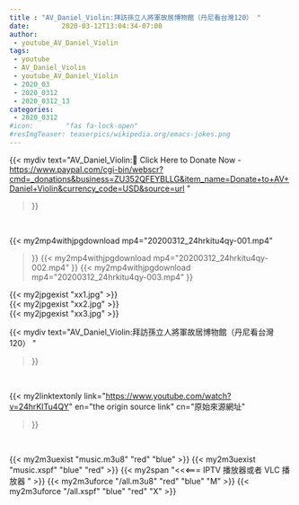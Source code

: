 ```yaml
---
title : "AV_Daniel_Violin:拜訪孫立人將軍故居博物館（丹尼看台灣120） "
date:        2020-03-12T13:04:34-07:00
author:
 - youtube_AV_Daniel_Violin
tags:
 - youtube
 - AV_Daniel_Violin
 - youtube_AV_Daniel_Violin
 - 2020_03
 - 2020_0312
 - 2020_0312_13
categories:
 - 2020_0312
#icon:        "fas fa-lock-open"
#resImgTeaser: teaserpics/wikipedia.org/emacs-jokes.png
---
```


{{< mydiv text="AV_Daniel_Violin:📌 Click Here to Donate Now - https://www.paypal.com/cgi-bin/webscr?cmd=_donations&business=ZU352QFEYBLLG&item_name=Donate+to+AV+Daniel+Violin&currency_code=USD&source=url "
>}}
<br>


{{< my2mp4withjpgdownload mp4="20200312_24hrkitu4qy-001.mp4"
>}}
{{< my2mp4withjpgdownload mp4="20200312_24hrkitu4qy-002.mp4"
>}}
{{< my2mp4withjpgdownload mp4="20200312_24hrkitu4qy-003.mp4"
>}}

{{< my2jpgexist "xx1.jpg" >}}<br>
{{< my2jpgexist "xx2.jpg" >}}<br>
{{< my2jpgexist "xx3.jpg" >}}<br>



{{< mydiv text="AV_Daniel_Violin:拜訪孫立人將軍故居博物館（丹尼看台灣120） "
>}}
<br>

{{< my2linktextonly link="https://www.youtube.com/watch?v=24hrKITu4QY"
en="the origin source link" cn="原始來源網址"
>}}


<br>

{{< my2m3uexist "music.m3u8" "red"  "blue" >}} {{< my2m3uexist "music.xspf" "blue" "red"  >}} {{< my2span "<<<=== IPTV 播放器或者 VLC 播放器 " >}} {{< my2m3uforce "/all.m3u8" "red"  "blue" "M" >}} {{< my2m3uforce "/all.xspf" "blue" "red"  "X" >}} 
